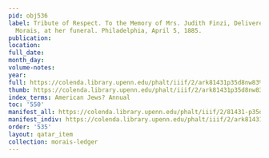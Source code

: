 ```yaml
---
pid: obj536
label: Tribute of Respect. To the Memory of Mrs. Judith Finzi, Delivered by Rev. S.
  Morais, at her funeral. Philadelphia, April 5, 1885.
publication:
location:
full_date:
month_day:
volume-notes:
year:
full: https://colenda.library.upenn.edu/phalt/iiif/2/ark81431p35d8nw83%2FSHA256E-s2124650--d3cd73fa4bc65f280a7f5aa357f93875a10f26622e61c4734aadc85c78699915.jpeg/full/3500,/0/default.jpg
thumb: https://colenda.library.upenn.edu/phalt/iiif/2/ark81431p35d8nw83%2FSHA256E-s2124650--d3cd73fa4bc65f280a7f5aa357f93875a10f26622e61c4734aadc85c78699915.jpeg/full/!200,200/0/default.jpg
index_terms: American Jews? Annual
toc: '550'
manifest_all: https://colenda.library.upenn.edu/phalt/iiif/2/81431-p35d8nw83/manifest
manifest_indiv: https://colenda.library.upenn.edu/phalt/iiif/2/ark81431p35d8nw83%2FSHA256E-s2124650--d3cd73fa4bc65f280a7f5aa357f93875a10f26622e61c4734aadc85c78699915.jpeg
order: '535'
layout: qatar_item
collection: morais-ledger
---
```

